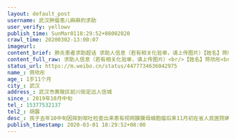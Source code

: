 ```yaml
---
layout: default_post
username: 武汉肿瘤患儿麻麻的求助
user_verify: yellowv
publish_time: SunMar0118:29:52+08002020
crawl_time: 20200302-13:00:07
imageurl: 
content_brief: 肺炎患者求助超话 求助人信息（若有相关化验单，请上传图片）【姓名】蒋欣彤【年龄】1岁11个月【所在城市】武汉【所在小区、社区】武汉市黄陂区前川街定远人信城【患病时间】2019年10月中旬【联系方式】15377532137【其他紧急联系人】胡露【病情描述】 孩子去年10中旬因摔到呕吐检查出来患 ...全文
content_full_raw: 求助人信息（若有相关化验单，请上传图片）<br/>【姓名】蒋欣彤<br/>【年龄】1岁11个月<br/>【所在城市】武汉<br/>【所在小区、社区】武汉市黄陂区前川街定远人信城<br/>【患病时间】2019年10月中旬<br/>【联系方式】15377532137<br/>【其他紧急联系人】胡露<br/>【病情描述】孩子去年10中旬因摔到呕吐检查出来患有视网膜膜母细胞瘤后来11月初在省人民医院确诊了，之后就转到省人民东院接受保眼治疗，化疗，化疗了两次，得知上海新华医院有权威眼科医生，有一体化的治疗，2020年1月8号连夜赶到上海求医，经过一系列检查，1月13号开始接受专业的化疗，14号化疗完成后就回到武汉，之后就一直被困在武汉，1月27号开始到处打电话问医院，向当地媒体求助，要给孩子化疗，一直到现在，天天打电话，医院还是没办法接收，有的说孩子太小，有的说医生在一线还没有回到岗位，有的说自己医院的原有病人都没办法继续治疗，就这样一直拖到现在！孩子随时有生命危险，请帮帮我们！
status_url: https://m.weibo.cn/status/4477734636042975
name_: 蒋欣彤
age_: 1岁11个月
city_: 武汉
address_: 武汉市黄陂区前川街定远人信城
since_: 2019年10月中旬
tel_: 15377532137
tel2_: 胡露
desc_: 孩子去年10中旬因摔到呕吐检查出来患有视网膜膜母细胞瘤后来11月初在省人民医院确诊了，之后就转到省人民东院接受保眼治疗，化疗，化疗了两次，得知上海新华医院有权威眼科医生，有一体化的治疗，2020年1月8号连夜赶到上海求医，经过一系列检查，1月13号开始接受专业的化疗，14号化疗完成后就回到武汉，之后就一直被困在武汉，1月27号开始到处打电话问医院，向当地媒体求助，要给孩子化疗，一直到现在，天天打电话，医院还是没办法接收，有的说孩子太小，有的说医生在一线还没有回到岗位，有的说自己医院的原有病人都没办法继续治疗，就这样一直拖到现在！孩子随时有生命危险，请帮帮我们！
publish_timestamp: 2020-03-01 18:29:52+08:00
---
```

